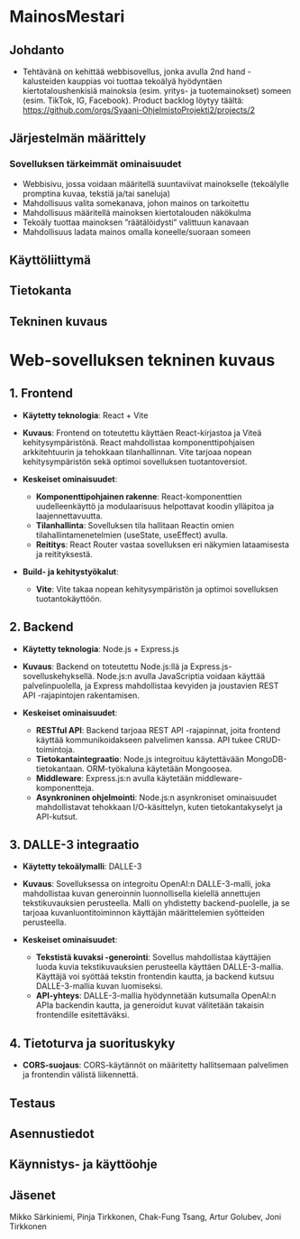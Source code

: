 # MainosMestari
## Johdanto
- Tehtävänä on kehittää webbisovellus, jonka avulla 2nd hand -kalusteiden kauppias voi tuottaa tekoälyä
hyödyntäen kiertotaloushenkisiä mainoksia (esim. yritys- ja tuotemainokset) someen (esim. TikTok, IG,
Facebook).
Product backlog löytyy täältä: https://github.com/orgs/Syaani-OhjelmistoProjekti2/projects/2
## Järjestelmän määrittely
### Sovelluksen tärkeimmät ominaisuudet
- Webbisivu, jossa voidaan määritellä suuntaviivat mainokselle (tekoälylle promptina kuvaa, tekstiä ja/tai saneluja)
- Mahdollisuus valita somekanava, johon mainos on tarkoitettu 
- Mahdollisuus määritellä mainoksen kiertotalouden näkökulma
- Tekoäly tuottaa mainoksen ”räätälöidysti” valittuun kanavaan
- Mahdollisuus ladata mainos omalla koneelle/suoraan someen

## Käyttöliittymä

## Tietokanta
## Tekninen kuvaus
# Web-sovelluksen tekninen kuvaus

## 1. Frontend
- **Käytetty teknologia**: React + Vite
- **Kuvaus**: Frontend on toteutettu käyttäen React-kirjastoa ja Viteä kehitysympäristönä. React mahdollistaa komponenttipohjaisen arkkitehtuurin ja tehokkaan tilanhallinnan. Vite tarjoaa nopean kehitysympäristön sekä optimoi sovelluksen tuotantoversiot.
  
- **Keskeiset ominaisuudet**:
  - **Komponenttipohjainen rakenne**: React-komponenttien uudelleenkäyttö ja modulaarisuus helpottavat koodin ylläpitoa ja laajennettavuutta.
  - **Tilanhallinta**: Sovelluksen tila hallitaan Reactin omien tilahallintamenetelmien (useState, useEffect) avulla.
  - **Reititys**: React Router vastaa sovelluksen eri näkymien lataamisesta ja reitityksestä.

- **Build- ja kehitystyökalut**:
  - **Vite**: Vite takaa nopean kehitysympäristön ja optimoi sovelluksen tuotantokäyttöön. 

## 2. Backend
- **Käytetty teknologia**: Node.js + Express.js
- **Kuvaus**: Backend on toteutettu Node.js:llä ja Express.js-sovelluskehyksellä. Node.js:n avulla JavaScriptia voidaan käyttää palvelinpuolella, ja Express mahdollistaa kevyiden ja joustavien REST API -rajapintojen rakentamisen.

- **Keskeiset ominaisuudet**:
  - **RESTful API**: Backend tarjoaa REST API -rajapinnat, joita frontend käyttää kommunikoidakseen palvelimen kanssa. API tukee CRUD-toimintoja.
  - **Tietokantaintegraatio**: Node.js integroituu käytettävään MongoDB-tietokantaan. ORM-työkaluna käytetään Mongoosea.
  - **Middleware**: Express.js:n avulla käytetään middleware-komponentteja.
  - **Asynkroninen ohjelmointi**: Node.js:n asynkroniset ominaisuudet mahdollistavat tehokkaan I/O-käsittelyn, kuten tietokantakyselyt ja API-kutsut.

## 3. DALLE-3 integraatio
- **Käytetty tekoälymalli**: DALLE-3
- **Kuvaus**: Sovelluksessa on integroitu OpenAI:n DALLE-3-malli, joka mahdollistaa kuvan generoinnin luonnollisella kielellä annettujen tekstikuvauksien perusteella. Malli on yhdistetty backend-puolelle, ja se tarjoaa kuvanluontitoiminnon käyttäjän määrittelemien syötteiden perusteella.

- **Keskeiset ominaisuudet**:
  - **Tekstistä kuvaksi -generointi**: Sovellus mahdollistaa käyttäjien luoda kuvia tekstikuvauksien perusteella käyttäen DALLE-3-mallia. Käyttäjä voi syöttää tekstin frontendin kautta, ja backend kutsuu DALLE-3-mallia kuvan luomiseksi.
  - **API-yhteys**: DALLE-3-mallia hyödynnetään kutsumalla OpenAI:n APIa backendin kautta, ja generoidut kuvat välitetään takaisin frontendille esitettäväksi.


## 4. Tietoturva ja suorituskyky
- **CORS-suojaus**: CORS-käytännöt on määritetty hallitsemaan palvelimen ja frontendin välistä liikennettä.


## Testaus
## Asennustiedot
## Käynnistys- ja käyttöohje
## Jäsenet
Mikko Särkiniemi, Pinja Tirkkonen, Chak-Fung Tsang, Artur Golubev, Joni Tirkkonen

